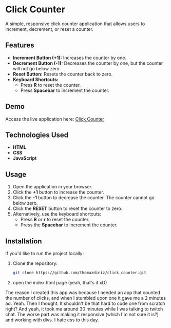 # Click Counter

A simple, responsive click counter application that allows users to increment, decrement, or reset a counter. 

## Features

- **Increment Button (+1):** Increases the counter by one.
- **Decrement Button (-1):** Decreases the counter by one, but the counter will not go below zero.
- **Reset Button:** Resets the counter back to zero.
- **Keyboard Shortcuts:** 
  - Press **R** to reset the counter.
  - Press **Spacebar** to increment the counter.

## Demo

Access the live application here: [Click Counter](https://thomazdiniz.github.io/click_counter/)

## Technologies Used

- **HTML**
- **CSS**
- **JavaScript**

## Usage

1. Open the application in your browser.
2. Click the **+1** button to increase the counter.
3. Click the **-1** button to decrease the counter. The counter cannot go below zero.
4. Click the **RESET** button to reset the counter to zero.
5. Alternatively, use the keyboard shortcuts:
   - Press **R** or **r** to reset the counter.
   - Press the **Spacebar** to increment the counter.

## Installation

If you'd like to run the project locally:

1. Clone the repository:
   ```bash
   git clone https://github.com/thomazdiniz/click_counter.git

2. open the index.html page (yeah, that's it xD)


The reason I created this app was because I needed an app that counted the number of clicks, and when I stumbled upon one it gave me a 2 minutes ad. Yeah.  Then I thought. It shouldn't be that hard to code one from scratch right? And yeah, it took me around 30 minutes while I was talking to twitch chat. The worse part was making it responsive (which I'm not sure it is?) and working with divs. I hate css to this day.
